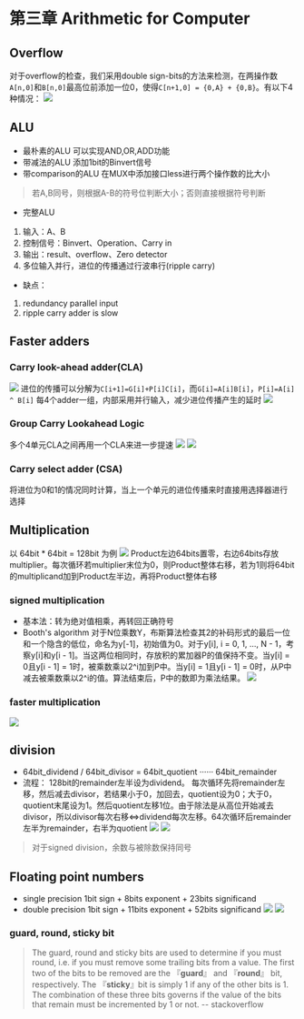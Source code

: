 # 第三章 Arithmetic for Computer
## Overflow
对于overflow的检查，我们采用double sign-bits的方法来检测，在两操作数`A[n,0]`和`B[n,0]`最高位前添加一位0，使得`C[n+1,0] = {0,A} + {0,B}`。有以下4种情况：
![](CO_pics/overflow.png)

## ALU
+ 最朴素的ALU
可以实现AND,OR,ADD功能
+ 带减法的ALU
添加1bit的Binvert信号
+ 带comparison的ALU
在MUX中添加接口less进行两个操作数的比大小
> 若A,B同号，则根据A-B的符号位判断大小；否则直接根据符号判断

+ 完整ALU
1. 输入：A、B
2. 控制信号：Binvert、Operation、Carry in
3. 输出：result、overflow、Zero detector
4. 多位输入并行，进位的传播通过行波串行(ripple carry)

+ 缺点：
1. redundancy parallel input
2. ripple carry adder is slow

## Faster adders
### Carry look-ahead adder(CLA)
![](CO_pics/cla.png)
进位的传播可以分解为`C[i+1]=G[i]+P[i]C[i]`，而`G[i]=A[i]B[i]`，`P[i]=A[i] ^ B[i]`
每4个adder一组，内部采用并行输入，减少进位传播产生的延时
![](CO_pics/carry.png)

### Group Carry Lookahead Logic
多个4单元CLA之间再用一个CLA来进一步提速
![](CO_pics/16cla.png)
![](CO_pics/group_cla.png)

### Carry select adder (CSA)
将进位为0和1的情况同时计算，当上一个单元的进位传播来时直接用选择器进行选择

## Multiplication
以 64bit * 64bit = 128bit 为例
![](CO_pics/mul.png)
Product左边64bits置零，右边64bits存放multiplier。每次循环若multiplier末位为0，则Product整体右移，若为1则将64bit的multiplicand加到Product左半边，再将Product整体右移
### signed multiplication
+ 基本法：转为绝对值相乘，再转回正确符号
+ Booth's algorithm
对于N位乘数Y，布斯算法检查其2的补码形式的最后一位和一个隐含的低位，命名为y[-1]，初始值为0。对于y[i], i = 0, 1, ..., N - 1，考察y[i]和y[i - 1]。当这两位相同时，存放积的累加器P的值保持不变。当y[i] = 0且y[i - 1] = 1时，被乘数乘以2^i加到P中。当y[i] = 1且y[i - 1] = 0时，从P中减去被乘数乘以2^i的值。算法结束后，P中的数即为乘法结果。
![](CO_pics/booth.png)

### faster multiplication
![](CO_pics/faster_mul.png)

## division
+ 64bit_dividend / 64bit_divisor = 64bit_quotient ······ 64bit_remainder
+ 流程：
128bit的remainder左半设为dividend。
每次循环先将remainder左移，然后减去divisor，若结果小于0，加回去，quotient设为0；大于0，quotient末尾设为1。然后quotient左移1位。由于除法是从高位开始减去divisor，所以divisor每次右移<=>dividend每次左移。64次循环后remainder左半为remainder，右半为quotient
![](CO_pics/divison.png)
![](CO_pics/divison2.png)
> 对于signed division，余数与被除数保持同号

## Floating point numbers
+ single precision
1bit sign + 8bits exponent + 23bits significand
+ double precision
1bit sign + 11bits exponent + 52bits significand
![](CO_pics/ieee.png)
![](CO_pics/nan.png)
### guard, round, sticky bit
> The guard, round and sticky bits are used to determine if you must round, i.e. if you must remove some trailing bits from a value. The first two of the bits to be removed are the 『**guard**』 and 『**round**』 bit, respectively. The 『**sticky**』bit is simply 1 if any of the other bits is 1. The combination of these three bits governs if the value of the bits that remain must be incremented by 1 or not. -- stackoverflow